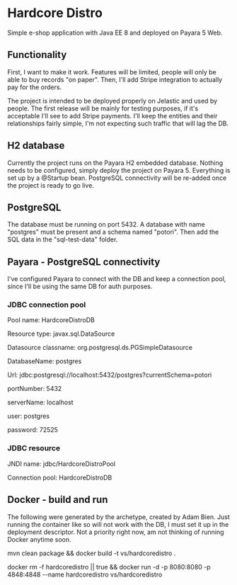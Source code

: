 # Hardcore Distro
Simple e-shop application with Java EE 8 and deployed on Payara 5 Web.

## Functionality
First, I want to make it work. Features will be limited, people will only be able to buy records "on paper". Then, I'll add Stripe integration to actually pay for the orders.

The project is intended to be deployed properly on Jelastic and used by people. The first release will be mainly for testing purposes, if it's acceptable I'll see to add Stripe payments. I'll keep the entities and their relationships fairly simple, I'm not expecting such traffic that will lag the DB. 

## H2 database
Currently the project runs on the Payara H2 embedded database. Nothing needs to be configured, simply deploy the project on Payara 5. Everything is set up by a @Startup bean. PostgreSQL connectivity will be re-added once the project is ready to go live.

## PostgreSQL
The database must be running on port 5432. A database with name "postgres" must be present and a schema named "potori". Then add the SQL data in the "sql-test-data" folder.

## Payara - PostgreSQL connectivity
I've configured Payara to connect with the DB and keep a connection pool, since I'll be using the same DB for auth purposes.

### JDBC connection pool
Pool name: HardcoreDistroDB

Resource type: javax.sql.DataSource

Datasource classname: org.postgresql.ds.PGSimpleDatasource

DatabaseName: postgres

Url: jdbc:postgresql://localhost:5432/postgres?currentSchema=potori

portNumber: 5432

serverName: localhost

user: postgres

password: 72525

### JDBC resource
JNDI name: jdbc/HardcoreDistroPool

Connection pool: HardcoreDistroDB

## Docker - build and run
The following were generated by the archetype, created by Adam Bien. Just running the container like so will not work with the DB, I must set it up in the deployment descriptor. Not a priority right now, am not thinking of running Docker anytime soon. 

mvn clean package && docker build -t vs/hardcoredistro .

docker rm -f hardcoredistro || true && docker run -d -p 8080:8080 -p 4848:4848 --name hardcoredistro vs/hardcoredistro 
